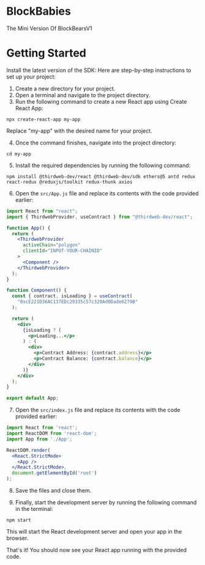 # BlockBabies
The Mini Version Of BlockBearsV1

# Getting Started
Install the latest version of the SDK:
Here are step-by-step instructions to set up your project:

1. Create a new directory for your project.
2. Open a terminal and navigate to the project directory.
3. Run the following command to create a new React app using Create React App:

```
npx create-react-app my-app
```

Replace "my-app" with the desired name for your project.

4. Once the command finishes, navigate into the project directory:

```
cd my-app
```

5. Install the required dependencies by running the following command:

```
npm install @thirdweb-dev/react @thirdweb-dev/sdk ethers@5 antd redux react-redux @reduxjs/toolkit redux-thunk axios
```

6. Open the `src/App.js` file and replace its contents with the code provided earlier:

```jsx
import React from "react";
import { ThirdwebProvider, useContract } from "@thirdweb-dev/react";

function App() {
  return (
    <ThirdwebProvider
      activeChain="polygon"
      clientId="INPUT-YOUR-CHAINID"
    >
      <Component />
    </ThirdwebProvider>
  );
}

function Component() {
  const { contract, isLoading } = useContract(
    "0xcE221D36AC137EDc29335c57c320Ad0Dade6279B"
  );

  return (
    <div>
      {isLoading ? (
        <p>Loading...</p>
      ) : (
        <div>
          <p>Contract Address: {contract.address}</p>
          <p>Contract Balance: {contract.balance}</p>
        </div>
      )}
    </div>
  );
}

export default App;
```

7. Open the `src/index.js` file and replace its contents with the code provided earlier:

```jsx
import React from 'react';
import ReactDOM from 'react-dom';
import App from './App';

ReactDOM.render(
  <React.StrictMode>
    <App />
  </React.StrictMode>,
  document.getElementById('root')
);
```

8. Save the files and close them.

9. Finally, start the development server by running the following command in the terminal:

```
npm start
```

This will start the React development server and open your app in the browser.

That's it! You should now see your React app running with the provided code.
